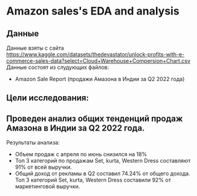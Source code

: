 # Amazon sales's EDA and analysis

## Данные
Данные взяты с сайта https://www.kaggle.com/datasets/thedevastator/unlock-profits-with-e-commerce-sales-data?select=Cloud+Warehouse+Compersion+Chart.csv
Данные состоят из слудующих файлов:
- Amazon Sale Report (продажи Амазона в Индии за Q2 2022 года)

## Цели исследования:

## Проведен анализ общих тенденций продаж Амазона в Индии за Q2 2022 года.
Результаты анализа:
- Объем продаж с апреля по июнь снизился на 18%
- Топ 3 категорий по продажам Set, kurta, Western Dress составляют 91% от всей выручки.
- Общий доход от рекламы в Q2 составил 74.24% от общего дохода. Топ 3 категорий Set, kurta, Western Dress составили 92% от маркетинговой выручки.


